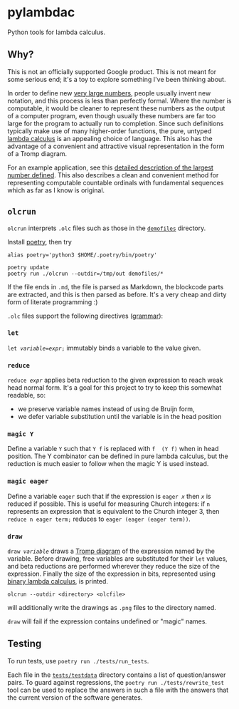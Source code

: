 # pylambdac

Python tools for lambda calculus.

##  Why?

This is not an officially supported Google product.
This is not meant for some serious end; it's a toy to explore something I've been thinking about.

In order to define new [very large
numbers](https://googology.wikia.org/wiki/Googology_Wiki), people usually invent new notation, and
this process is less than perfectly formal. Where the number is computable, it would be cleaner
to represent these numbers as the output of a computer program, even though usually these numbers
are far too large for the program to actually run to completion. Since such definitions typically
make use of many higher-order functions, the pure, untyped [lambda
calculus](https://en.wikipedia.org/wiki/Lambda_calculus) is an appealing choice of language.
This also has the advantage of a convenient and attractive visual representation in the form
of a Tromp diagram.

For an example application, see this [detailed description of the largest number
defined](demofiles/f_fs.olc.md). This also describes a clean and convenient method for
representing computable countable ordinals with fundamental sequences which as far as I know is
original.

## `olcrun`

`olcrun` interprets `.olc` files such  as those in the [`demofiles`](demofiles/) directory.

Install [poetry](https://python-poetry.org/), then try

    alias poetry='python3 $HOME/.poetry/bin/poetry'

    poetry update
    poetry run ./olcrun --outdir=/tmp/out demofiles/*

If the file ends in `.md`, the file is parsed as Markdown, the blockcode parts are extracted,
and this is then parsed as before. It's a very cheap and dirty form of literate programming :)

`.olc` files support the following directives ([grammar](pylambdac/grammar.lark)):

### `let`

`let `*`variable`*` = `*`expr`*`;` immutably binds a variable to the value given.

### `reduce`

`reduce `*`expr`* applies beta reduction to the given expression to reach weak head normal form. It's
a goal for this project to try to keep this somewhat readable, so:
  * we preserve variable names instead of using de Bruijn form,
  * we defer variable substitution until the variable is in the head position

### `magic Y`

Define a variable `Y` such that `Y f` is replaced with `f  (Y f)` when in head position. The Y
combinator can be defined in pure lambda calculus, but the reduction is much easier to follow when
the magic Y is used instead.

### `magic eager`

Define a variable `eager` such that if the expression is `eager `*`x`* then *`x`* is reduced if
possible. This is useful for measuring Church integers: if `n` represents an expression that
is equivalent to the Church integer 3, then `reduce n eager term;` reduces to
`eager (eager (eager term))`.

### `draw`

`draw `*`variable`* draws a [Tromp diagram](https://tromp.github.io/cl/diagrams.html) of the
expression named by the variable. Before drawing, free variables are substituted for their `let`
values, and beta reductions are performed wherever they reduce the size of the expression.
Finally the size of the expression in bits, represented using [binary lambda calculus](https://tromp.github.io/cl/Binary_lambda_calculus.html), is printed.

    olcrun --outdir <directory> <olcfile>

will additionally write the drawings as `.png` files to the directory named.

`draw` will fail if the expression contains undefined or "magic" names.

## Testing

To run tests, use `poetry run ./tests/run_tests`.

Each file in the [`tests/testdata`](tests/testdata/) directory contains a list of question/answer pairs.  To
guard against regressions, the `poetry run ./tests/rewrite_test` tool can be used to replace the
answers in such a file with the answers that the current version of the software generates.

